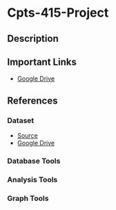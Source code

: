 # Cpts-415-Project

## Description


## Important Links
- [Google Drive](https://drive.google.com/drive/folders/1NY7JXF7GLhAM65Uj7jW56QMx020L2Qow?usp=sharing)


## References
### Dataset
- [Source]()
- [Google Drive]()

### Database Tools


### Analysis Tools


### Graph Tools




